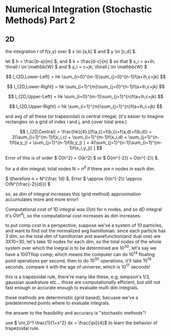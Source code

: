 # Numerical Integration (Stochastic Methods) Part 2

## 2D

the integration I of f(x,y) over $ x \in \[a,b\] $ and $ y \in \[c,d\] $.

let $ h = \frac{b-a}{m} $, and $ k = \frac{d-c}{n} $ so that $ x_i = a+ih; \forall i \in \mathbb{W} $ and $ y_i = c+jk; \forall j \in \mathbb{W} $

$$ I_{2D,Lower-Left} = hk \sum_{i=0}^{m-1}\sum_{j=0}^{n-1}f(a+ih,c+jk) $$

$$ I_{2D,Lower-Right} = hk \sum_{i=1}^{m}\sum_{j=0}^{n-1}f(a+ih,c+jk) $$

$$ I_{2D,Upper-Left} = hk \sum_{i=0}^{m-1}\sum_{j=1}^{n}f(a+ih,c+jk) $$

$$ I_{2D,Upper-Right} = hk \sum_{i=1}^{m}\sum_{j=1}^{n}f(a+ih,c+jk) $$

and avg of all these (or trapezoidal) is central integal; (it's easier to imagine rectangles on a grid of index i and j, and cover total area.)

$$ I_{2D,Central} = \frac{hk}{4} [(f(a,c)+f(b,c)+f(a,d)+f(b,d)) + 2(\sum_{i=1}^{m-1}f(x_i,c) + \sum_{i=1}^{m-1}f(x_i,d) + \sum_{j=1}^{n-1}f(a,y_j) + \sum_{j=1}^{n-1}f(b,y_j) ) + 4(\sum_{j=1}^{n-1}\sum_{i=1}^{m-1}f(x_i,y_j)) ] $$

Error of this is of order $ O(h^2) + O(k^2) $ or $ O(m^{-2}) + O(n^{-2}) $.

for a d dim integral;
total nodes N = $n^d$ if there are n nodes in each dim.

$ \therefore n = N^{\frac 1d} $, Error $ \approx O(n^{-2}) \approx O(N^{\frac{-2}{d}}) $

so, as dim of integral increases this (grid method) approximation accumulates more and more error!

Computational cost of 1D integral was $O(n)$ for n nodes, and so dD integral it's $O(n^d)$, so the computational cost increases as dim increases.

to put comp cost in a perspective; suppose we've a system of 10 particles, and want to find out the normalized avg hamiltonian.
since each particle has 3 dim, so the total dim of hamiltonian and wavefunction(and dual one) are 3X10=30, let's take 10 nodes for each dim, so the total nodes of the whole system over which the inegral is to be determined are $10^{30}$, let's say we have a 100Tflop comp; which means the computer can do $10^{14}$ floating point operations per second, then to do $10^{30}$ operations, it'll take $10^{16}$ seconds.
compare it with the age of universe; which is $10^{17}$ seconds!

this is a trapezoidal rule, there're many like these, e.g; simpson's 1/3, gaussian quadrature etc... those are computationally efficient, but still not fast enough or accurate enough to evaluate multi dim integrals.

these mathods are deterministic (grid based), becuase we've a predetermined points where to evaluate integrals.

the answer to the feasibility and accuracy is "stochastic methods"!

use $ \int_0^1 \frac{1}{1+x^2} dx = \frac{\pi}{4}$ to learn the behavior of trapezoidal rule.